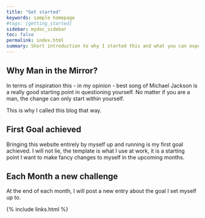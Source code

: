 ```yaml
---
title: "Get started"
keywords: sample homepage
#tags: [getting_started]
sidebar: mydoc_sidebar
toc: false
permalink: index.html
summary: Short introduction to why I started this and what you can expect here.
---
```


## Why Man in the Mirror?

In terms of inspiration this - in my opinion - best song of Michael Jackson is a really good starting point in questioning yourself. No matter if you are a man, the change can only start within yourself.

This is why I called this blog that way.

## First Goal achieved

Bringing this website entirely by myself up and running is my first goal achieved. I will not lie, the template is what I use at work, it is a starting point I want to make fancy changes to myself in the upcoming months.

## Each Month a new challenge

At the end of each month, I will post a new entry about the goal I set myself up to.

<!--
## Outlook for the New Year

In 2023 I want to focus on sustainability and advance in living more sustainable each month. I hope I will find 12 different strategies and keep the high motivation like 2022.
-->


{% include links.html %}
